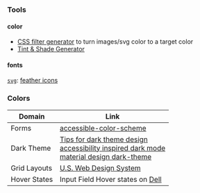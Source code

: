 ### Tools

#### color

- [CSS filter generator](https://codepen.io/sosuke/full/Pjoqqp) to turn images/svg color to a target color
- [Tint & Shade Generator](https://maketintsandshades.com/)


#### fonts

[`svg`](./assets/svg/): [feather icons](https://feathericons.com/)

### Colors

| Domain       | Link                                                                                                                                                                                                                                                                                                                                |
| ------------ | ----------------------------------------------------------------------------------------------------------------------------------------------------------------------------------------------------------------------------------------------------------------------------------------------------------------------------------- |
| Forms        | [accessible-color-scheme](https://medium.com/envoy-design/how-to-design-an-accessible-color-scheme-4a13ca12c92b)                                                                                                                                                                                                                    |
| Dark Theme   | [Tips for dark theme design](https://uxplanet.org/8-tips-for-dark-theme-design-8dfc2f8f7ab6) <br> [accessibility inspired dark mode](https://www.habaneroconsulting.com/stories/insights/2021/accessibility-inspired-dark-mode) <br> [material design dark-theme](https://material.io/design/color/dark-theme.html#properties) <br> |
| Grid Layouts | [U.S. Web Design System](https://designsystem.digital.gov/utilities/layout-grid/)                                                                                                                                                                                                                                                   |
| Hover States | Input Field Hover states on [Dell](https://www.dell.com/support/home/en-in/product-support/servicetag/0-U3BWUHowYmlBNTE0eVpycGVmSEZ4dz090/drivers)                                                                                                                                                                                  |